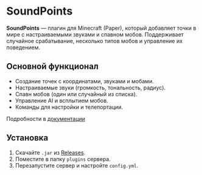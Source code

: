 # SoundPoints

**SoundPoints** — плагин для Minecraft (Paper), который добавляет точки в мире с настраиваемыми звуками и спавном мобов. Поддерживает случайное срабатывание, несколько типов мобов и управление их поведением.

## Основной функционал
- Создание точек с координатами, звуками и мобами.
- Настраиваемые звуки (громкость, тональность, радиус).
- Спавн мобов (один или случайный из списка).
- Управление AI и всплытием мобов.
- Команды для настройки и телепортации.

Подробности в [документации](https://github.com/GettSweet/soundpoints/wiki/%D0%94%D0%BE%D0%BA%D1%83%D0%BC%D0%B5%D0%BD%D1%82%D0%B0%D1%86%D0%B8%D1%8F-SoundPoints)

## Установка
1. Скачайте `.jar` из [Releases](https://github.com/GettSweet/soundpoints/releases).
2. Поместите в папку `plugins` сервера.
3. Перезапустите сервер и настройте `config.yml`.
